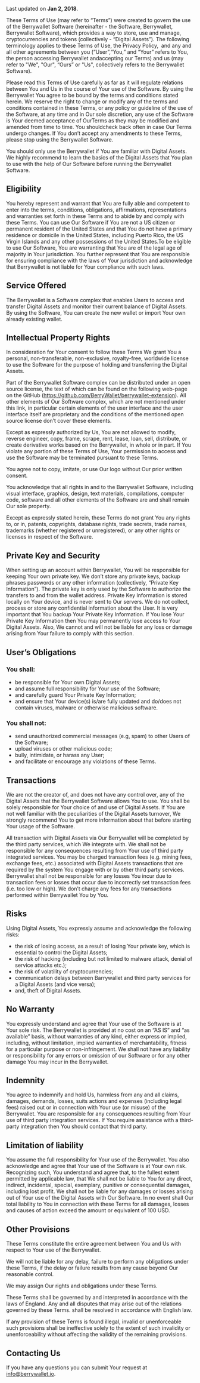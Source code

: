 Last updated on **Jan 2, 2018**.

These Terms of Use (may refer to “Terms”) were created to govern the use of the Berrywallet Software (hereinafter - the Software, Berrywallet, Berrywallet Software), which provides a way to store, use and manage, cryptocurrencies and tokens (collectively - “Digital Assets”). The​ ​following​ ​terminology​ ​applies​ ​to​ ​these​ ​Terms​ ​of​ ​Use​, ​​the Privacy​ ​Policy, ​ ​and​ ​any​ ​and​ ​all​ ​other​ ​agreements​ ​between​ ​you​ ​(“User”,​ ​“You,”​ ​and​ ​“Your”​ ​refers​ ​to​ ​You,​ ​the​ ​person​ ​accessing​ ​Berrywallet and​ ​accepting​ ​our​ ​Terms) and us (may refer to "We", "Our", “Ours” or "Us", collectively​ ​refers​ ​to​ ​the​ ​​Berrywallet Software).

Please read this Terms of Use carefully as far as it will regulate relations between You and Us in the course of Your use of the Software. By using the Berrywallet You agree to be bound by the terms and conditions stated herein. We reserve the right to change or modify any of the terms and conditions contained in these Terms, or any policy or guideline of the use of the Software, at any time and in Our sole discretion, any​ ​use of​ ​the​ ​Software ​is​ ​Your​ ​deemed​ ​acceptance​ ​of​ ​Our​ ​Terms​ ​as​ ​they​ ​may​ ​be​ ​modified​ ​and​ ​amended from​ ​time​ ​to​ ​time. You​ ​should​ ​check​ ​back​ ​often​ ​in​ ​case​ ​Our​ ​Terms​ ​undergo changes. If You don’t accept any amendments to these Terms, please stop using the Berrywallet Software.

You should only use the Berrywallet if You are familiar with Digital Assets. We highly recommend to learn the basics of the Digital Assets that You plan to use with the help of Our Software before running the Berrywallet Software. 


## Eligibility

You hereby represent and warrant that You are fully able and competent to enter into the terms, conditions, obligations, affirmations, representations and warranties set forth in these Terms and to abide by and comply with these Terms. You can use Our Software if You are not a US citizen or permanent resident of the United States and that You do not have a primary residence or domicile in the United States, including Puerto Rico, the US Virgin Islands and any other possessions of the United States.To be eligible to use Our Software, You are warranting that You are of the legal age of majority in Your jurisdiction. You further represent that You are responsible for ensuring compliance with the laws of Your jurisdiction and acknowledge that Berrywallet is not liable for Your compliance with such laws.


## Service Offered

The Berrywallet is a Software complex that enables Users to access and transfer Digital Assets and monitor their current balance of Digital Assets. By using the Software, You can create the new wallet or import Your own already existing wallet.


## Intellectual Property Rights

In consideration for Your consent to follow these Terms We grant You a personal, non-transferable, non-exclusive, royalty-free, worldwide license to use the Software for the purpose of holding and transferring the Digital Assets.

Part of the Berrywallet Software complex can be distributed under an open source license, the text of which can be found on the following web-page on the GitHub (https://github.com/BerryWallet/berrywallet-extension). All other elements of Our Software complex, which are not mentioned under this link, in particular certain elements of the user interface and the user interface itself are proprietary and the conditions of the mentioned open source license don’t cover these elements.

Except as expressly authorized by Us, You are not allowed to modify, reverse engineer, copy, frame, scrape, rent, lease, loan, sell, distribute, or create derivative works based on the Berrywallet, in whole or in part. If You violate any portion of these Terms of Use, Your permission to access and use the Software may be terminated pursuant to these Terms.

You agree not to copy, imitate, or use Our logo without Our prior written consent. 

You acknowledge that all rights in and to the Barrywallet Software, including visual interface, graphics, design, text materials, compilations, computer code, software and all other elements of the Software are and shall remain Our sole property.

Except as expressly stated herein, these Terms do not grant You any rights to, or in, patents, copyrights, database rights, trade secrets, trade names, trademarks (whether registered or unregistered), or any other rights or licenses in respect of the Software.  


## Private Key and Security

When setting up an account within Berrywallet, You will be responsible for keeping Your own private key. We don’t store any private keys, backup phrases passwords or any other information (collectively, “Private Key Information”). The private key is only used by the Software to authorize the transfers to and from the wallet address. Private Key Information is stored locally on Your device, and is never sent to Our servers. We do not collect, process or store any confidential information about the User. It is very important that You backup Your Private Key Information. If You lose Your Private Key Information then You may permanently lose access to Your Digital Assets. Also, We cannot and will not be liable for any loss or damage arising from Your failure to comply with this section.


## User’s Obligations

### You shall:

* be responsible for Your own Digital Assets;
* and assume full responsibility for Your use of the Software;
* and carefully guard Your Private Key Information;
* and ensure that Your device(s) is/are fully updated and do/does not contain viruses, malware or otherwise malicious software.

### You shall not:

* send unauthorized commercial messages (e.g, spam) to other Users of the Software;
* upload viruses or other malicious code;
* bully, intimidate, or harass any User;
* and facilitate or encourage any violations of these Terms.


## Transactions

We are not the creator of, and does not have any control over, any of the Digital Assets that the Berrywallet Software allows You to use. You shall be solely responsible for Your choice of and use of Digital Assets. If You are not well familiar with the peculiarities of the Digital Assets turnover, We strongly recommend You to get more information about that before starting Your usage of the Software.

All transaction with Digital Assets via Our Berrywallet will be completed by the third party services, which We integrate with. We shall not be responsible for any consequences resulting from Your use of third party integrated services. You may be charged transaction fees (e.g. mining fees, exchange fees, etc.) associated with Digital Assets transactions that are required by the system You engage with or by other third party services. Berrywallet shall not be responsible for any losses You incur due to transaction fees or losses that occur due to incorrectly set transaction fees (i.e. too low or high). We don’t charge any fees for any transactions performed within Berrywallet You by You. 


## Risks

Using Digital Assets, You expressly assume and acknowledge the following risks:

* the risk of losing access, as a result of losing Your private key, which is essential to control the Digital Assets;
* the risk of hacking (including but not limited to malware attack, denial of service attacks etc.); 
* the risk of volatility of cryptocurrencies;
* communication delays between Barrywallet and third party services for a Digital Assets (and vice versa);
* and, theft of Digital Assets.


## No Warranty

You expressly understand and agree that Your use of the Software is at Your sole risk. The Berrywallet is provided at no cost on an “AS IS” and “as available” basis, without warranties of any kind, either express or implied, including, without limitation, implied warranties of merchantability, fitness for a particular purpose or non-infringement. We shall not have any liability or responsibility for any errors or omission of our Software or for any other damage You may incur in the Berrywallet. 


## Indemnity

You agree to indemnify and hold Us, harmless from any and all claims, damages, demands, losses, suits actions and expenses (including legal fees) raised out or in connection with Your use (or misuse) of the Berrywallet. You are responsible for any consequences resulting from Your use of third party integration services. If You require assistance with a third-party integration then You should contact that third party.


## Limitation of liability

You assume the full responsibility for Your use of the Berrywallet. You also acknowledge and agree that Your use of the Software is at Your own risk. Recognizing such, You understand and agree that, to the fullest extent permitted by applicable law, that We shall not be liable to You for any direct, indirect, incidental, special, exemplary, punitive or consequential damages, including lost profit. We shall not be liable for any damages or losses arising out of Your use of the Digital Assets with Our Software. In no event shall Our total liability to You in connection with these Terms for all damages, losses and causes of action exceed the amount or equivalent of 100 USD.

## Other Provisions

These Terms constitute the entire agreement between You and Us with respect to Your use of the Berrywallet.

We will not be liable for any delay, failure to perform any obligations under these Terms, if the delay or failure results from any cause beyond Our reasonable control.

We may assign Our rights and obligations under these Terms.

These Terms shall be governed by and interpreted in accordance with the laws of England. Any and all disputes that may arise out of the relations governed by these Terms. shall be resolved in accordance with English law.

If any provision of these Terms is found illegal, invalid or unenforceable such provisions shall be ineffective solely to the extent of such invalidity or unenforceability without affecting the validity of the remaining provisions. 

## Contacting Us

If you have any questions you can submit Your request at info@berrywallet.io.